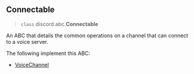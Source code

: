 ## Connectable [](https://discordpy.readthedocs.io/en/v1.7.3/api.html#connectable)
> `class` discord.abc.**Connectable**

An ABC that details the common operations on a channel that can connect to a voice server.

The following implement this ABC:

- [VoiceChannel](discord/Discord%20Models/VoiceChannel/VoiceChannel)

